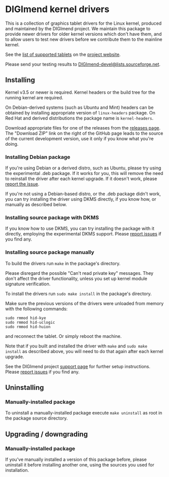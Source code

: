 DIGImend kernel drivers
=======================

This is a collection of graphics tablet drivers for the Linux kernel, produced
and maintained by the DIGImend project. We maintain this package to provide
newer drivers for older kernel versions which don't have them, and to allow
users to test new drivers before we contribute them to the mainline kernel.

See the [list of supported tablets][supported_tablets] on the [project
website][website].

Please send your testing results to DIGImend-devel@lists.sourceforge.net.

Installing
----------

Kernel v3.5 or newer is required. Kernel headers or the build tree for the
running kernel are required.

On Debian-derived systems (such as Ubuntu and Mint) headers can be obtained by
installing appropriate version of `linux-headers` package. On Red Hat and
derived distributions the package name is `kernel-headers`.

Download appropriate files for one of the releases from the [releases
page][releases]. The "Download ZIP" link on the right of the GitHub page leads
to the source of the current development version, use it only if you know what
you're doing.

### Installing Debian package ###

If you're using Debian or a derived distro, such as Ubuntu, please try using
the experimental .deb package. If it works for you, this will remove the need
to reinstall the driver after each kernel upgrade. If it doesn't work, please
[report the issue][report_issue].

If you're not using a Debian-based distro, or the .deb package didn't work,
you can try installing the driver using DKMS directly, if you know how, or
manually as described below.

### Installing source package with DKMS ###

If you know how to use DKMS, you can try installing the package with it
directly, employing the experimental DKMS support. Please [report
issues][report_issue] if you find any.

### Installing source package manually ###

To build the drivers run `make` in the package's directory.

Please disregard the possible "Can't read private key" messages. They don't
affect the driver functionality, unless you set up kernel module signature
verification.

To install the drivers run `sudo make install` in the package's directory.

Make sure the previous versions of the drivers were unloaded from memory with
the following commands:

    sudo rmmod hid-kye
    sudo rmmod hid-uclogic
    sudo rmmod hid-huion

and reconnect the tablet. Or simply reboot the machine.

Note that if you built and installed the driver with `make` and `sudo make
install` as described above, you will need to do that again after each kernel
upgrade.

See the DIGImend project [support page](http://digimend.github.io/support/)
for further setup instructions. Please [report issues][report_issue] if you
find any.

Uninstalling
------------

### Manually-installed package ###

To uninstall a manually-installed package execute `make uninstall` as root in
the package source directory.

Upgrading / downgrading
-----------------------

### Manually-installed package ###

If you've manually installed a version of this package before, please
uninstall it before installing another one, using the sources you used for
installation.


[website]: http://digimend.github.io/
[supported_tablets]: http://digimend.github.io/drivers/digimend/tablets/
[releases]: https://github.com/DIGImend/digimend-kernel-drivers/releases
[report_issue]: https://github.com/DIGImend/digimend-kernel-drivers/issues/new
